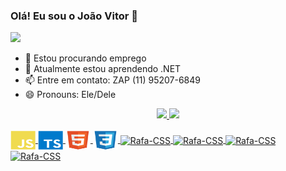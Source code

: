 ### Olá! Eu sou o João Vitor 👋

<img  src = "https://user-images.githubusercontent.com/70382532/138322189-2db8df52-9dcb-40a0-88a8-c365466bd33d.gif">  

- 🔭 Estou procurando emprego
- 🌱 Atualmente estou aprendendo .NET
- 📫 Entre em contato:  ZAP (11) 95207-6849
- 😄 Pronouns: Ele/Dele

<div align="center">
  <a href="https://www.linkedin.com/in/jo%C3%A3o-vitor-dias-da-silva-66a97a210/">
  <img height="170em" src="https://github-readme-stats.vercel.app/api?username=joaovitordiasdasilva&show_icons=true&theme=blue&include_all_commits=true&count_private=true"/>
  <img height="170em" src="https://github-readme-stats.vercel.app/api/top-langs/?username=joaovitordiasdasilva&layout=compact&langs_count=7&theme=blue"/>
</div>
  <div style="display: inline_block"><br>
  <img align="center" alt="Rafa-Js" height="30" width="40" src="https://raw.githubusercontent.com/devicons/devicon/master/icons/javascript/javascript-plain.svg">
  <img align="center" alt="Rafa-Ts" height="30" width="40" src="https://raw.githubusercontent.com/devicons/devicon/master/icons/typescript/typescript-plain.svg">
  <img align="center" alt="Rafa-HTML" height="30" width="40" src="https://raw.githubusercontent.com/devicons/devicon/master/icons/html5/html5-original.svg">
  <img align="center" alt="Rafa-CSS" height="30" width="40" src="https://raw.githubusercontent.com/devicons/devicon/master/icons/css3/css3-original.svg">
  <img align="center" alt="Rafa-CSS" height="30" width="40" src = "https://cdn.jsdelivr.net/gh/devicons/devicon/icons/angularjs/angularjs-original.svg">
  <img align="center" alt="Rafa-CSS" height="30" width="40" src = "https://cdn.jsdelivr.net/gh/devicons/devicon/icons/bootstrap/bootstrap-original.svg">
  <img align="center" alt="Rafa-CSS" height="30" width="40" src = "https://cdn.jsdelivr.net/gh/devicons/devicon/icons/java/java-original.svg"> 
  <img align="center" alt="Rafa-CSS" height="30" width="40" src = "https://cdn.jsdelivr.net/gh/devicons/devicon/icons/mysql/mysql-original.svg">
</div>
